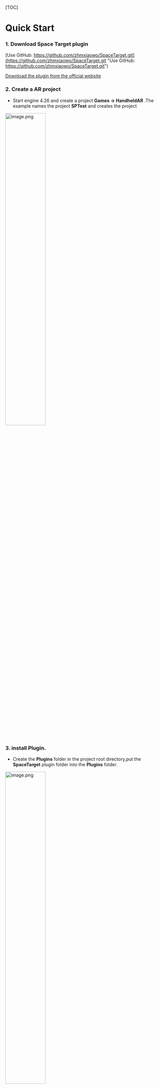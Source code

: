 [TOC]


# Quick Start

### 1. Download Space Target plugin
 [Use GitHub: https://github.com/zhmxiaowo/SpaceTarget.git](https://github.com/zhmxiaowo/SpaceTarget.git "Use GitHub: https://github.com/zhmxiaowo/SpaceTarget.git")

 [Download the plugin from the official website](http://4dkankan.com/SpaceTarget.git "Download the plugin from the official website")


### 2. Create a AR project
- Start engine 4.26 and create a project **Games -> HandheldAR** .The example names the project **SPTest** and creates the project

<img src=doc/ueimgs/60dc2dd136420.png width = "50%"  alt="image.png"/>

### 3. install Plugin.
- Create the **Plugins** folder in the project root directory,put the **SpaceTarget** plugin folder into the **Plugins** folder.

<img src=doc/ueimgs/60dc37c2cda74.png width = "50%"  alt="image.png"/>

	Note:
	Final path: .../SPTest/Plugins/SpaceTarget
---

- Double click the project folder to open the project again. It will inform rebuild. Click continue

<img src=doc/ueimgs/60dc3892df25c.png width = "50%"  alt="image.png"/>

- Open **Settings -> Plugins** ,and drag the left slider to the bottom to view Others. you can see that spacetarget has been loaded into the engine
(If enabled is not automatically checked, manually check and restart the engine to enable spacetarget)

<img src=doc/ueimgs/60dc3b73de209.png width = "50%"  alt="image.png"/>

### 4. Create a Scene
- We will edit the default scene **HandheldBlankMap** .

<img src=doc/ueimgs/60dc476562928.png width = "50%"  alt="image.png"/>

- Select World Settings.Change **GameMode** to **SpaceTargetGameMode** .Change **Default Pawn Class** to **SpaceTargetPawn** 

<img src=doc/ueimgs/60dc48295b29a.png width = "50%"  alt="image.png"/>

-  **SpaceTargetPawn** Contain AR system starting,if you wanna to use your own GameMode,put the  **SpaceTargetPawn** blueprint node to your own blueprint. **SpaceTargetPawn** Include Camera Component for reciving ARKit ARCore location.


<img src=doc/ueimgs/60dd248ca974c.png width = "50%"  alt="image.png"/>


- In **SpaceTarget Contents/SpaceTarget** ,find **SpaceTargetActor** and drag it into the scene

<img src=doc/ueimgs/60dc4c8d86a69.png width = "50%"  alt="image.png"/>


- Select the **SpaceTargetActor** that was just placed in the scene, and find the DownloadData button in the Details panel, click and download the scene data set.
*How to get data? Please refer [data acquisition](https://www.4dkankan.com "data acquisition")*
<img src=doc/ueimgs/60dc42a1bf0e0.png width = "50%"  alt="image.png"/>

- Enter the scene code and click download

<img src=doc/ueimgs/60dc42d754bba.png width = "50%"  alt="image.png"/>

- Please be patient and wait for the downloading. After completion, the  **Content/SpaceTarget folder**  will be generated under Content folder(SPTest), which contains the data of the download scene. After the download is completed, the engine will prompt you to import the model data and click Import

<img src=doc/ueimgs/60dd213807c88.png width = "50%"  alt="image.png"/>


- Set the **Import Uniform Scale** to **100** and click **Import All**

<img src=doc/ueimgs/60dd20f5ed0fa.png width = "50%"  alt="image.png"/>


-  **RE** Select **SpaceTargetActor** in the scene ,find**Data** drop-down box,and select the scene id just imported

<img src=doc/ueimgs/60dc4724a929d.png width = "50%"  alt="image.png"/>


At this point, we can see that our scene data has been loaded.

<img src=doc/ueimgs/60dc46dc82930.png width = "50%"  alt="image.png"/>

### 5. Custom content 
- Place the content in the scene, and place the content under **SpaceTargetActor** as a sub object. The example places three cube of different colors.

<img src=doc/ueimgs/60dc4a221ffd3.png width = "50%"  alt="image.png"/>

- Here we choose to hide the display of the scene model

<img src=doc/ueimgs/60dc4aaf799d0.png width = "50%"  alt="image.png"/>

	Note:
	The Blueprint of SpaceTargetActor contains the entire SpaceTarget startup nodes and event binding nodes.
### 6. Package scene 
- After packaging, you can restore the 3 cubes in the real scene .


<img src=doc/ueimgs/60dd7e7674168.png width = "50%"  alt="image.png"/>


<img src=doc/ueimgs/60dd7ff416e2b.gif width = "30%"  alt="tt0.top-965488.gif"/>



How to configure the packaging scene? Please refer to the official Epic Game documentation  [iOS game development ](https://docs.unrealengine.com/4.26/zh-CN/SharingAndReleasing/Mobile/iOS/ "iOS game development ")    [Android game development](https://docs.unrealengine.com/4.26/zh-CN/SharingAndReleasing/Mobile/Android/ "Android game development")

### 7. Custom supplement
- We provide two **Delgate** that can bind callbacks when the scene is tracking and lost 

<img src=doc/ueimgs/60dd2c96b835a.png width = "50%"  alt="image.png"/>


	Note:
	The SpaceTargetActor in the example is bound :
	1. When the scene is tracking, the SpaceTargetActor and its child objects are displayed
	2. When the scene is lost, hide the SpaceTargetActor and its children 


- SpaceTargetActor property details 

<img src=doc/ueimgs/60ddc78ce2ceb.png width = "50%"  alt="image.png"/>

| property |  property |
| ------------ | ------------ |
| Data  | Scene list selection box, re-select Actor to refresh this table, used to change different scene data   |
|  Download | Download button, click to open download panel |
| Data Base  | Internal properties, change with Data   |
|  Center Mode | Target: SpaceTargetActor scene data is static, change the relative position of Camera to match. Device: SpaceTargetActor changes relative position with the camera   |
| Visible Model | Show or hide the current scene Mesh, use True for editing,False for shipping |


## FAQ

###Can't be used normally after packing?
We recommend that you use C++ to complie the project,the simple way is click  **File -> New C++ Class** to create a new c++ class.

<img src=doc/ueimgs/60ddc60160c52.png width = "50%"  alt="image.png"/>

Then re- Generate the project and compile the project, you can use it normally. 

###How to quickly build in Android?
- Click Configure Now

<img src=doc/ueimgs/60dd2f41ae2d9.png width = "50%"  alt="image.png"/>

- Click Configure Now,recommended to uncheck it Include AdMob support for ads.

<img src=doc/ueimgs/60dd37e5d5d51.png width = "50%"  alt="image.png"/>

- Choose to package the data package that supports the arm64 version 

<img src=doc/ueimgs/60dd6e82cde70.png width = "50%"  alt="image.png"/>


Select File -> Package Project -> Android -> Android(ASTC),Specify a folder to export .apk

- How to Find **SpaceTarget/Content**

- In the lower right corner of  **ContentBrowser** which name is **View Options**,choose it and select **Show Plugin Content** .

<img src=doc/ueimgs/60dc3fecec49e.png width = "50%"  alt="image.png"/>

- Choose **SpaceTarget/Content** folder

<img src=doc/ueimgs/60dc403e898ad.png width = "50%"  alt="image.png"/>